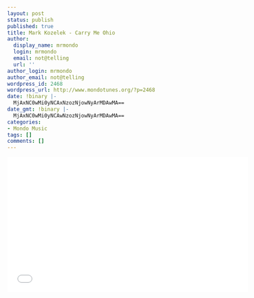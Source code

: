 ```yaml
---
layout: post
status: publish
published: true
title: Mark Kozelek - Carry Me Ohio
author:
  display_name: mrmondo
  login: mrmondo
  email: not@telling
  url: ''
author_login: mrmondo
author_email: not@telling
wordpress_id: 2468
wordpress_url: http://www.mondotunes.org/?p=2468
date: !binary |-
  MjAxNC0wMi0yNCAxNzozNjowNyArMDAwMA==
date_gmt: !binary |-
  MjAxNC0wMi0yNCAwNzozNjowNyArMDAwMA==
categories:
- Mondo Music
tags: []
comments: []
---
```

<iframe width="560" height="315" src="//www.youtube.com/embed/mPtgmMM_Bpw" frameborder="0"> </iframe>
